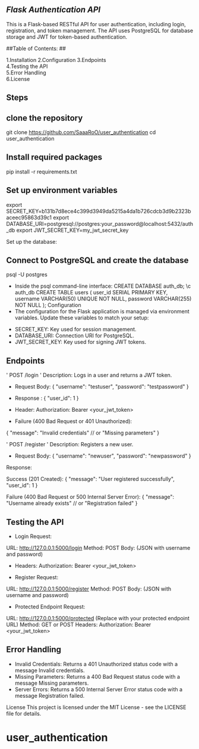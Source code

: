 ## *Flask Authentication API*

This is a Flask-based RESTful API for user authentication, including login, registration, and token management. The API uses PostgreSQL for database storage and JWT for token-based authentication.

##Table of Contents: ##

1.Installation
2.Configuration 
3.Endpoints  
4.Testing the API  
5.Error Handling  
6.License  


## Steps
## clone the repository 

git clone https://github.com/SaaaRoO/user_authentication
cd user_authentication

## Install required packages
pip install -r requirements.txt
 
 ## Set up environment variables

 export SECRET_KEY=b131b7d8ece4c399d3949da5215a4da1b726cdcb3d9b2323baceec95863d39c1
 export DATABASE_URI=postgresql://postgres:your_password@localhost:5432/auth_db
 export JWT_SECRET_KEY=my_jwt_secret_key

 Set up the database:

## Connect to PostgreSQL and create the database

psql -U postgres
 
 - Inside the psql command-line interface:
 CREATE DATABASE auth_db;
\c auth_db
CREATE TABLE users (
    user_id SERIAL PRIMARY KEY,
    username VARCHAR(50) UNIQUE NOT NULL,
    password VARCHAR(255) NOT NULL
);
 Configuration
- The configuration for the Flask application is managed via environment variables. Update these variables to match your setup:

* SECRET_KEY: Key used for session management.
* DATABASE_URI: Connection URI for PostgreSQL.
* JWT_SECRET_KEY: Key used for signing JWT tokens.

## Endpoints

' POST /login '
Description: Logs in a user and returns a JWT token.

* Request Body:
{
  "username": "testuser",
  "password": "testpassword"
}

* Response :
{
  "user_id": 1
}
 
* Header:
Authorization: Bearer <your_jwt_token>
 
* Failure (400 Bad Request or 401 Unauthorized):

 {
  "message": "Invalid credentials"   // or "Missing parameters"
}

' POST /register ' 
Description: Registers a new user.

* Request Body:
{
  "username": "newuser",
  "password": "newpassword"
}

Response:

Success (201 Created):
{
  "message": "User registered successfully",
  "user_id": 1
}

Failure (400 Bad Request or 500 Internal Server Error):
{
  "message": "Username already exists"   // or "Registration failed"
}

## Testing the API
* Login Request:

URL: http://127.0.0.1:5000/login
Method: POST
Body: (JSON with username and password)
* Headers:
Authorization: Bearer <your_jwt_token>

- Register Request:

URL: http://127.0.0.1:5000/register
Method: POST
Body: (JSON with username and password)

- Protected Endpoint Request:

URL: http://127.0.0.1:5000/protected (Replace with your protected endpoint URL)
Method: GET or POST
Headers:
Authorization: Bearer <your_jwt_token>

## Error Handling
* Invalid Credentials: Returns a 401 Unauthorized status code with a message Invalid credentials.
* Missing Parameters: Returns a 400 Bad Request status code with a message Missing parameters.
* Server Errors: Returns a 500 Internal Server Error status code with a message Registration failed.

License
This project is licensed under the MIT License - see the LICENSE file for details.





# user_authentication
